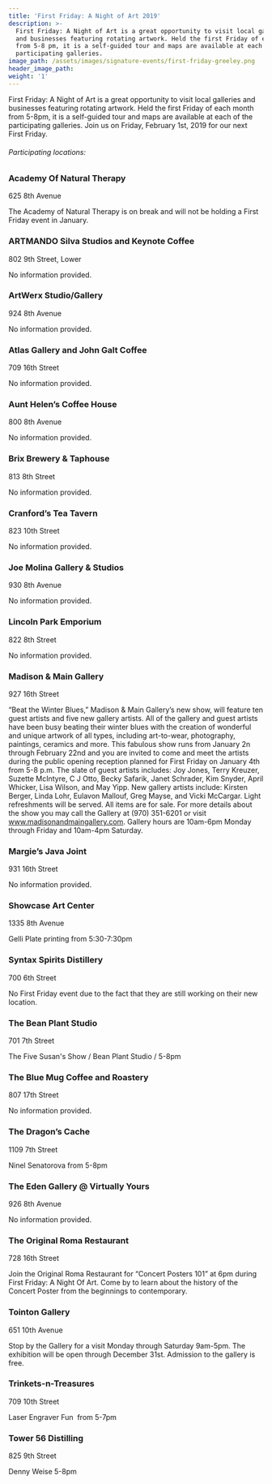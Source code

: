 ```yaml
---
title: 'First Friday: A Night of Art 2019'
description: >-
  First Friday: A Night of Art is a great opportunity to visit local galleries
  and businesses featuring rotating artwork. Held the first Friday of each month
  from 5-8 pm, it is a self-guided tour and maps are available at each of the
  participating galleries.
image_path: /assets/images/signature-events/first-friday-greeley.png
header_image_path:
weight: '1'
---
```


First Friday: A Night of Art is a great opportunity to visit local galleries and businesses featuring rotating artwork. Held the first Friday of each month from 5-8pm, it is a self-guided tour and maps are available at each of the participating galleries. Join us on Friday, February 1st, 2019 for our next First Friday.

###### *Participating locations:*

### Academy Of Natural Therapy

625 8th Avenue

The Academy of Natural Therapy is on break and will not be holding a First Friday event in January.

### ARTMANDO Silva Studios and Keynote Coffee

802 9th Street, Lower

No information provided.

### ArtWerx Studio/Gallery

924 8th Avenue

No information provided.

### Atlas Gallery and John Galt Coffee

709 16th Street

No information provided.

### Aunt Helen’s Coffee House

800 8th Avenue

No information provided.

### Brix Brewery & Taphouse

813 8th Street

No information provided.

### Cranford’s Tea Tavern

823 10th Street

No information provided.

### Joe Molina Gallery & Studios

930 8th Avenue

No information provided.

### Lincoln Park Emporium

822 8th Street

No information provided.

### Madison & Main Gallery

927 16th Street

“Beat the Winter Blues,” Madison & Main Gallery’s new show, will feature ten guest artists and five new gallery artists. All of the gallery and guest artists have been busy beating their winter blues with the creation of wonderful and unique artwork of all types, including art-to-wear, photography, paintings, ceramics and more. This fabulous show runs from January 2n through February 22nd and you are invited to come and meet the artists during the public opening reception planned for First Friday on January 4th from 5-8 p.m. The slate of guest artists includes: Joy Jones, Terry Kreuzer, Suzette McIntyre, C J Otto, Becky Safarik, Janet Schrader, Kim Snyder, April Whicker, Lisa Wilson, and May Yipp. New gallery artists include: Kirsten Berger, Linda Lohr, Eulavon Mallouf, Greg Mayse, and Vicki McCargar. Light refreshments will be served. All items are for sale. For more details about the show you may call the Gallery at (970) 351-6201 or visit www.madisonandmaingallery.com. Gallery hours are 10am-6pm Monday through Friday and 10am-4pm Saturday.

### Margie’s Java Joint

931 16th Street

No information provided.

### Showcase Art Center

1335 8th Avenue

Gelli Plate printing from 5:30-7:30pm

### Syntax Spirits Distillery

700 6th Street

No First Friday event due to the fact that they are still working on their new location.

### The Bean Plant Studio

701 7th Street

The Five Susan's Show / Bean Plant Studio / 5-8pm

### The Blue Mug Coffee and Roastery

807 17th Street

No information provided.

### The Dragon’s Cache

1109 7th Street

Ninel Senatorova from 5-8pm

### The Eden Gallery @ Virtually Yours

926 8th Avenue

No information provided.

### The Original Roma Restaurant

728 16th Street

Join the Original Roma Restaurant for “Concert Posters 101” at 6pm during First Friday: A Night Of Art. Come by to learn about the history of the Concert Poster from the beginnings to contemporary.

### Tointon Gallery

651 10th Avenue

Stop by the Gallery for a visit Monday through Saturday 9am-5pm. The exhibition will be open through December 31st. Admission to the gallery is free.

### Trinkets-n-Treasures

709 10th Street

Laser Engraver Fun&nbsp; from 5-7pm

### Tower 56 Distilling

825 9th Street

Denny Weise 5-8pm

&nbsp;